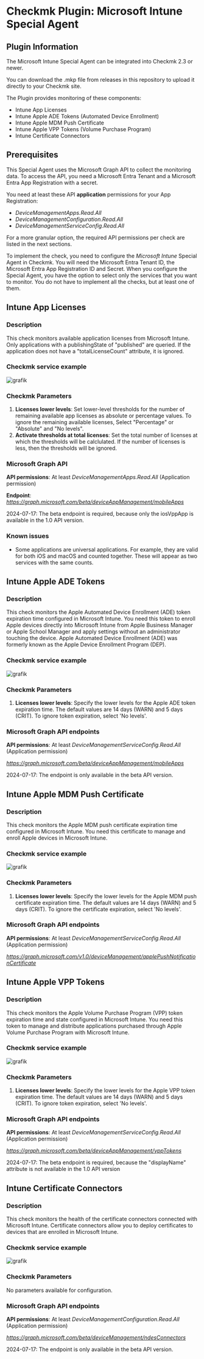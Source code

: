 # Checkmk Plugin: Microsoft Intune Special Agent

## Plugin Information
The Microsoft Intune Special Agent can be integrated into Checkmk 2.3 or newer.

You can download the .mkp file from releases in this repository to upload it directly to your Checkmk site.

The Plugin provides monitoring of these components:
- Intune App Licenses
- Intune Apple ADE Tokens (Automated Device Enrollment)
- Intune Apple MDM Push Certificate
- Intune Apple VPP Tokens (Volume Purchase Program)
- Intune Certificate Connectors

## Prerequisites

This Special Agent uses the Microsoft Graph API to collect the monitoring data.
To access the API, you need a Microsoft Entra Tenant and a Microsoft Entra App Registration with a secret.

You need at least these API **application** permissions for your App Registration:
- *DeviceManagementApps.Read.All*
- *DeviceManagementConfiguration.Read.All*
- *DeviceManagementServiceConfig.Read.All*

For a more granular option, the required API permissions per check are listed in the next sections.

To implement the check, you need to configure the *Microsoft Intune* Special Agent in Checkmk.
You will need the Microsoft Entra Tenant ID, the Microsoft Entra App Registration ID and Secret.
When you configure the Special Agent, you have the option to select only the services that you want to monitor. You do not have to implement all the checks, but at least one of them.

## Intune App Licenses

### Description

This check monitors available application licenses from Microsoft Intune. 
Only applications with a publishingState of "published" are queried.
If the application does not have a "totalLicenseCount" attribute, it is ignored.

### Checkmk service example

![grafik](https://github.com/user-attachments/assets/f46cc3b2-5a4e-4377-9e51-3275019a1533)

### Checkmk Parameters

1. **Licenses lower levels**: Set lower-level thresholds for the number of remaining available app licenses as absolute or percentage values. To ignore the remaining available licenses, Select "Percentage" or "Absolute" and "No levels".
2. **Activate thresholds at total licenses**: Set the total number of licenses at which the thresholds will be calclulated. If the number of licenses is less, then the thresholds will be ignored.

### Microsoft Graph API

**API permissions**: At  least *DeviceManagementApps.Read.All* (Application permission)

**Endpoint**: *https://graph.microsoft.com/beta/deviceAppManagement/mobileApps*

2024-07-17: The beta endpoint is required, because only the iosVppApp is available in the 1.0 API version.

### Known issues

- Some applications are universal applications. For example, they are valid for both iOS and macOS and counted together. These will appear as two services with the same counts.

## Intune Apple ADE Tokens

### Description

This check monitors the Apple Automated Device Enrollment (ADE) token expiration time configured in Microsoft Intune.
You need this token to enroll Apple devices directly into Microsoft Intune from Apple Business Manager or Apple School Manager and apply settings without an administrator touching the device.
Apple Automated Device Enrollment (ADE) was formerly known as the Apple Device Enrollment Program (DEP).

### Checkmk service example

![grafik](https://github.com/user-attachments/assets/20e2df05-1725-4181-9149-f98e237968f1)

### Checkmk Parameters

1. **Licenses lower levels**: Specify the lower levels for the Apple ADE token expiration time. The default values are 14 days (WARN) and 5 days (CRIT). To ignore token expiration, select 'No levels'.

### Microsoft Graph API endpoints

**API permissions**: At  least *DeviceManagementServiceConfig.Read.All* (Application permission)

*https://graph.microsoft.com/beta/deviceAppManagement/mobileApps*

2024-07-17: The endpoint is only available in the beta API version.

## Intune Apple MDM Push Certificate

### Description

This check monitors the Apple MDM push certificate expiration time configured in Microsoft Intune.
You need this certificate to manage and enroll Apple devices in Microsoft Intune.

### Checkmk service example

![grafik](https://github.com/user-attachments/assets/a5bf6bff-33b0-4831-a6e0-463eb61f42ce)

### Checkmk Parameters

1. **Licenses lower levels**: Specify the lower levels for the Apple MDM push certificate expiration time. The default values are 14 days (WARN) and 5 days (CRIT). To ignore the certificate expiration, select 'No levels'.

### Microsoft Graph API endpoints

**API permissions**: At  least *DeviceManagementServiceConfig.Read.All* (Application permission)

*https://graph.microsoft.com/v1.0/deviceManagement/applePushNotificationCertificate*

## Intune Apple VPP Tokens

### Description

This check monitors the Apple Volume Purchase Program (VPP) token expiration time and state configured in Microsoft Intune.
You need this token to manage and distribute applications purchased through Apple Volume Purchase Program with Microsoft Intune.

### Checkmk service example

![grafik](https://github.com/user-attachments/assets/b2c046c8-fe91-4aee-a750-7189121cfe4c)

### Checkmk Parameters

1. **Licenses lower levels**: Specify the lower levels for the Apple VPP token expiration time. The default values are 14 days (WARN) and 5 days (CRIT). To ignore token expiration, select 'No levels'.
   
### Microsoft Graph API endpoints

**API permissions**: At  least *DeviceManagementServiceConfig.Read.All* (Application permission)

*https://graph.microsoft.com/beta/deviceAppManagement/vppTokens*

2024-07-17: The beta endpoint is required, because the "displayName" attribute is not available in the 1.0 API version

## Intune Certificate Connectors

### Description

This check monitors the health of the certificate connectors connected with Microsoft Intune.
Certificate connectors allow you to deploy certificates to devices that are enrolled in Microsoft Intune.

### Checkmk service example

![grafik](https://github.com/user-attachments/assets/2dab1f8e-5faf-460c-850f-635037ce56d7)

### Checkmk Parameters

No parameters available for configuration.

### Microsoft Graph API endpoints

**API permissions**: At  least *DeviceManagementConfiguration.Read.All* (Application permission)

*https://graph.microsoft.com/beta/deviceManagement/ndesConnectors*

2024-07-17: The endpoint is only available in the beta API version.
